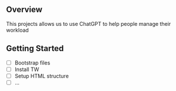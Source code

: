 ## Overview

This projects allows us to use ChatGPT to help people manage their workload

## Getting Started
- [ ] Bootstrap files
- [ ] Install TW
- [ ] Setup HTML structure
- [ ] ...
